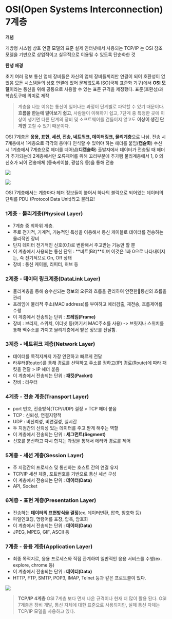 # OSI(Open Systems Interconnection) 7계층 

**개념**

개방형 시스템 상호 연결 모델의 표준
실제 인터넷에서 사용되는 TCP/IP 는 OSI 참조 모델을 기반으로 상업적이고 실무적으로 이용될 수 있도록 단순화한 것

**탄생 배경**

초기 여러 정보 통신 업체 장비들은 자신의 업체 장비들끼리만 연결이 되어 호환성이 없었음
모든 시스템들의 상호 연결에 있어 문제없도록 ISO(국제 표준화 기구)에서 **OSI 모델**이라는 통신을 위해 공통으로 사용할 수 있는 표준 규격을 제정했다.
표준(호환성)과 학습도구에 의미로 제작

> 계층을 나눈 이유는 통신이 일어나는 과정이 단계별로 파악할 수 있기 때문이다.
**흐름을 한눈에 알아보기 쉽고**, 사람들이 이해하기 쉽고,
7단계 중 특정한 곳에 이상이 생기면 다른 단계의 장비 및 소프트웨어를 건들이지 않고도 **이상이 생긴 단계만** 고칠 수 있기 때문이다.

OSI 7계층은 **응용, 표현, 세션, 전송, 네트워크, 데이터링크, 물리계층**으로 나뉨.
전송 시 7계층에서 1계층으로 각각의 층마다 인식할 수 있어야 하는 헤더를 붙임(**캡슐화**)
수신 시 1계층에서 7계층으로 헤더를 떼어냄(**디캡슐화**)
출발지에서 데이터가 전송될 때 헤더가 추가되는데 2계층에서만 오류제어를 위해 꼬리부분에 추가됌
물리계층에서 1, 0 의 신호가 되어 전송매체 (동축케이블, 광섬유 등)을 통해 전송


![](https://velog.velcdn.com/images/ozziny/post/901fca68-9fa1-41b5-ba54-f1511239e684/image.png)



![](https://velog.velcdn.com/images/ozziny/post/845c7717-53b0-4f97-982f-4685154b5049/image.png)

OSI 7계층에서는 계층마다 헤더 정보들이 붙어서 하나의 블럭으로 되어있는 데이터의 단위를 PDU (Protocol Data Unit)라고 불러요!


### 1계층 - 물리계층(Physical Layer)
- 7계층 중 최하위 계층.
- 주로 전기적, 기계적, 기능적인 특성을 이용해서 통신 케이블로 데이터를 전송하는 물리적인 장비
- 단지 데이터 전기적인 신호(0,1)로 변환해서 주고받는 기능만 할 뿐
- 이 계층에서 사용되는 통신 단위 : **비트(Bit)**이며 이것은 1과 0으로 나타내어지는, 즉 전기적으로 On, Off 상태
- 장비 : 통신 케이블, 리피터, 허브 등

### 2계층 - 데이터 링크계층(DataLink Layer)
- 물리계층을 통해 송수신되는 정보의 오류와 흐름을 관리하여 안전한통신의 흐름을 관리
- 프레임에 물리적 주소(MAC address)를 부여하고 에러검출, 재전송, 흐름제어를 수행
- 이 계층에서 전송되는 단위 : **프레임(Frame)**
- 장비 : 브리지, 스위치, 이더넷 등(여기서 MAC주소를 사용)
-> 브릿지나 스위치를 통해 맥주소를 가지고 물리계층에서 받은 정보를 전달함.

### 3계층 - 네트워크 계층(Network Layer)
- 데이터를 목적지까지 가장 안전하고 빠르게 전달
- 라우터(Router)를 통해 경로를 선택하고 주소를 정하고(IP) 경로(Route)에 따라 패킷을 전달 > IP 헤더 붙음
- 이 계층에서 전송되는 단위 : **패킷(Packet)**
- 장비 : 라우터

### 4계층 - 전송 계층(Transport Layer)
- port 번호, 전송방식(TCP/UDP) 결정 > TCP 헤더 붙음
- TCP : 신뢰성, 연결지향적
- UDP : 비신뢰성, 비연결성, 실시간
- 두 지점간의 신뢰성 있는 데이터를 주고 받게 해주는 역할
- 이 계층에서 전송되는 단위 : **세그먼트(Segment)**
- 신호를 분산하고 다시 합치는 과정을 통해서 에러와 경로를 제어

### 5계층 - 세션 계층(Session Layer)
- 주 지점간의 프로세스 및 통신하는 호스트 간의 연결 유지
- TCP/IP 세션 체결, 포트번호를 기반으로 통신 세션 구성
- 이 계층에서 전송되는 단위 : **데이터(Data)**
- API, Socket

### 6계층 - 표현 계층(Presentation Layer)
- 전송하는 **데이터의 표현방식을 결정**(ex. 데이터변환, 압축, 암호화 등)
- 파일인코딩, 명령어를 포장, 압축, 암호화
- 이 계층에서 전송되는 단위 : **데이터(Data)**
- JPEG, MPEG, GIF, ASCII 등

### 7계층 - 응용 계층(Application Layer)
- 최종 목적지로, 응용 프로세스와 직접 관계하여 일반적인 응용 서비스를 수행(ex. explore, chrome 등)
- 이 계층에서 전송되는 단위 : **데이터(Data)**
- HTTP, FTP, SMTP, POP3, IMAP, Telnet 등과 같은 프로토콜이 있다.



![](https://velog.velcdn.com/images/ozziny/post/2c8ba93b-05c5-45ed-a3cd-c97c50911bee/image.png)

> **TCP/IP 4계층**
OSI 7계층 보다 먼저 나온 규격이나 현재 더 많이 활용 된다. OSI 7계층은 장비 개발, 통신 자체에 대한 표준으로 사용되지만, 실제 통신 자체는 TCP/IP 모델을 사용하고 있다.